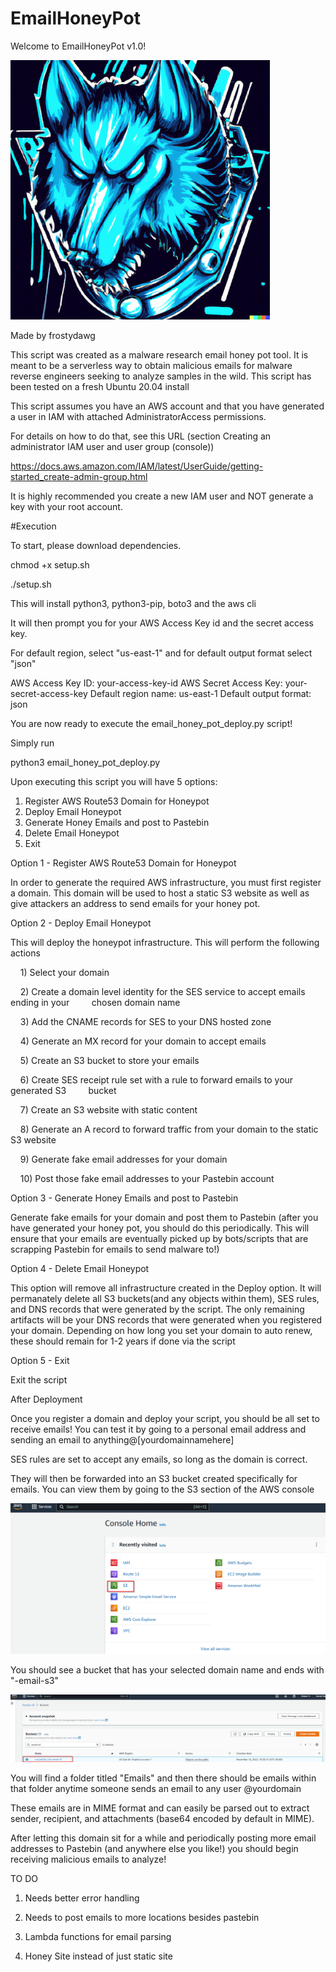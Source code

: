 # EmailHoneyPot

Welcome to EmailHoneyPot v1.0!

<img src="https://raw.githubusercontent.com/frostydawg/EmailHoneyPot/587c6ed1423e9ae8a475a53c93b397a51f4a6369/guide_images/avatar.png" title="" alt="alt text" width="415">

Made by frostydawg

This script was created as a malware research email honey pot tool. It is meant to be a serverless way to obtain malicious emails for malware reverse engineers seeking to analyze samples in the wild. This script has been tested on a fresh Ubuntu 20.04 install



This script assumes you have an AWS account and that you have generated a user in IAM with attached AdministratorAccess permissions. 

For details on how to do that, see this URL (section Creating an administrator IAM user and user group (console)) 

https://docs.aws.amazon.com/IAM/latest/UserGuide/getting-started_create-admin-group.html 

It is highly recommended you create a new IAM user and NOT generate a key with your root account.



#Execution

To start, please download dependencies. 

chmod +x setup.sh

./setup.sh

This will install python3, python3-pip, boto3 and the aws cli

It will then prompt you for your AWS Access Key id and the secret access key.

For default region, select "us-east-1" and for default output format select "json"

AWS Access Key ID: your-access-key-id
AWS Secret Access Key: your-secret-access-key
Default region name: us-east-1 
Default output format: json 


You are now ready to execute the email_honey_pot_deploy.py script!



Simply run

python3 email_honey_pot_deploy.py

Upon executing this script you will have 5 options:



1) Register AWS Route53 Domain for Honeypot
2) Deploy Email Honeypot
3) Generate Honey Emails and post to Pastebin 
4) Delete Email Honeypot
5) Exit



Option 1 - Register AWS Route53 Domain for Honeypot

In order to generate the required AWS infrastructure, you must first register a domain. This domain will be used to host a static S3 website as well as give attackers an address to send emails for your honey pot. 



Option 2 - Deploy Email Honeypot

This will deploy the honeypot infrastructure. This will perform the following actions

    1) Select your domain 

    2) Create a domain level identity for the SES service to accept emails ending in your         chosen domain name

    3) Add the CNAME records for SES to your DNS hosted zone

    4) Generate an MX record for your domain to accept emails

    5) Create an S3 bucket to store your emails

    6) Create SES receipt rule set with a rule to forward emails to your generated S3         bucket

    7) Create an S3 website with static content 

    8) Generate an A record to forward traffic from your domain to the static S3 website

    9) Generate fake email addresses for your domain

    10) Post those fake email addresses to your Pastebin account



Option 3 - Generate Honey Emails and post to Pastebin

Generate fake emails for your domain and post them to Pastebin (after you have generated your honey pot, you should do this periodically. This will ensure that your emails are eventually picked up by bots/scripts that are scrapping Pastebin for emails to send malware to!)



Option 4 - Delete Email Honeypot

This option will remove all infrastructure created in the Deploy option. It will permanately delete all S3 buckets(and any objects within them), SES rules, and DNS records that were generated by the script. The only remaining artifacts will be your DNS records that were generated when you registered your domain. Depending on how long you set your domain to auto renew, these should remain for 1-2 years if done via the script



Option 5 - Exit

Exit the script





After Deployment

Once you register a domain and deploy your script, you should be all set to receive emails! You can test it by going to a personal email address and sending an email to anything@[yourdomainnamehere]

SES rules are set to accept any emails, so long as the domain is correct.

They will then be forwarded into an S3 bucket created specifically for emails. You can view them by going to the S3 section of the AWS console

![alt text](https://raw.githubusercontent.com/frostydawg/EmailHoneyPot/587c6ed1423e9ae8a475a53c93b397a51f4a6369/guide_images/s3.png)

You should see a bucket that has your selected domain name and ends with "-email-s3"

![alt text](https://raw.githubusercontent.com/frostydawg/EmailHoneyPot/587c6ed1423e9ae8a475a53c93b397a51f4a6369/guide_images/email.png)

You will find a folder titled "Emails" and then there should be emails within that folder anytime someone sends an email to any user @yourdomain

These emails are in MIME format and can easily be parsed out to extract sender, recipient, and attachments (base64 encoded by default in MIME).



After letting this domain sit for a while and periodically posting more email addresses to Pastebin (and anywhere else you like!) you should begin receiving malicious emails to analyze!





TO DO

1) Needs better error handling

2) Needs to post emails to more locations besides pastebin

3) Lambda functions for email parsing

4) Honey Site instead of just static site
